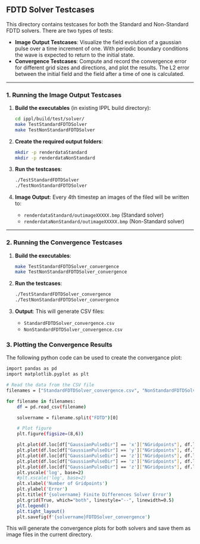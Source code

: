 ## FDTD Solver Testcases

This directory contains testcases for both the Standard and Non-Standard FDTD solvers. There are two types of tests:

- **Image Output Testcases**: Visualize the field evolution of a gaussian pulse over a time increment of one. With periodic boundary conditions the wave is expected to return to the initial state.
- **Convergence Testcases**: Compute and record the convergence error for different grid sizes and directions, and plot the results. The L2 error between the initial field and the field after a time of one is calculated.

---

### 1. Running the Image Output Testcases

1. **Build the executables** (in existing IPPL build directory):
   ```bash
   cd ippl/build/test/solver/
   make TestStandardFDTDSolver
   make TestNonStandardFDTDSolver
   ```

2. **Create the required output folders**:
   ```bash
   mkdir -p renderdataStandard
   mkdir -p renderdataNonStandard
   ```

3. **Run the testcases**:
   ```bash
   ./TestStandardFDTDSolver
   ./TestNonStandardFDTDSolver
   ```

4. **Image Output**:
   Every 4th timestep an images of the filed will be written to:
    - `renderdataStandard/outimageXXXXX.bmp` (Standard solver)
    - `renderdataNonStandard/outimageXXXXX.bmp` (Non-Standard solver)

---

### 2. Running the Convergence Testcases

1. **Build the executables**:
   ```bash
   make TestStandardFDTDSolver_convergence
   make TestNonStandardFDTDSolver_convergence
   ```

2. **Run the testcases**:
   ```bash
   ./TestStandardFDTDSolver_convergence
   ./TestNonStandardFDTDSolver_convergence
   ```

3. **Output**:
   This will generate CSV files:
    - `StandardFDTDSolver_convergence.csv`
    - `NonStandardFDTDSolver_convergence.csv`

### 3. Plotting the Convergence Results

The following python code can be used to create the convergance plot:

```bash
import pandas as pd
import matplotlib.pyplot as plt

# Read the data from the CSV file
filenames = ["StandardFDTDSolver_convergence.csv", "NonStandardFDTDSolver_convergence.csv"]

for filename in filenames:
    df = pd.read_csv(filename)

    solvername = filename.split("FDTD")[0]

    # Plot figure
    plt.figure(figsize=(8,6))

    plt.plot(df.loc[df["GaussianPulseDir"] == 'x']["NGridpoints"], df.loc[df["GaussianPulseDir"] == 'x']["ConverganceError"], 'b-', label='L_2 error for x wave')
    plt.plot(df.loc[df["GaussianPulseDir"] == 'y']["NGridpoints"], df.loc[df["GaussianPulseDir"] == 'y']["ConverganceError"], 'c--',  label='L_2 error for y wave')
    plt.plot(df.loc[df["GaussianPulseDir"] == 'z']["NGridpoints"], df.loc[df["GaussianPulseDir"] == 'z']["ConverganceError"], 'm-', label='L_2 error for z wave')
    plt.plot(df.loc[df["GaussianPulseDir"] == 'z']["NGridpoints"], df.loc[df["GaussianPulseDir"] == 'z']["NGridpoints"].astype(float)**(-2) * 2*max(df["ConverganceError"]), 'k-', linewidth=0.5, label=r'O($\Delta x^{2}$)')
    plt.plot(df.loc[df["GaussianPulseDir"] == 'z']["NGridpoints"], df.loc[df["GaussianPulseDir"] == 'z']["NGridpoints"].astype(float)**(-1) * 2*max(df["ConverganceError"]), 'k--', linewidth=0.5, label=r'O($\Delta x$)')
    plt.yscale('log', base=2)
    #plt.xscale('log', base=2)
    plt.xlabel('Number of Gridpoints')
    plt.ylabel('Error')
    plt.title(f'{solvername} Finite Differences Solver Error')
    plt.grid(True, which="both", linestyle="--", linewidth=0.5)
    plt.legend()
    plt.tight_layout()
    plt.savefig(f'{solvername}FDTDSolver_convergence')
```

This will generate the convergence plots for both solvers and save them as image files in the current directory.
